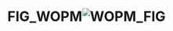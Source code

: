 # FIG_WOPM![WOPM_FIG](https://github.com/user-attachments/assets/21342fbf-c19b-4037-a993-35f4a2870a89)
